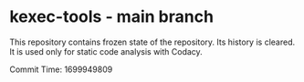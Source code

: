 # kexec-tools - main branch

This repository contains frozen state of the repository.
Its history is cleared. It is used only for static code
analysis with Codacy.

Commit Time: 1699949809